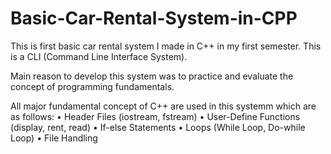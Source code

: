 # Basic-Car-Rental-System-in-CPP

This is first basic car rental system I made in C++ in my first semester.
This is a CLI (Command Line Interface System).

Main reason to develop this system was to practice and evaluate the concept of programming fundamentals.

All major fundamental concept of C++ are used in this systemm which are as follows:
•	Header Files (iostream, fstream)
•	User-Define Functions (display, rent, read)
•	If-else Statements
•	Loops (While Loop, Do-while Loop)
•	File Handling

